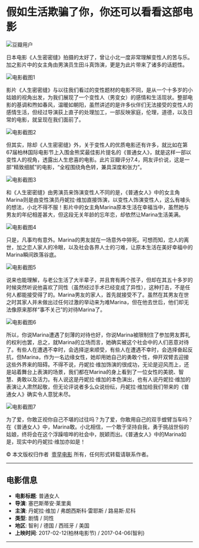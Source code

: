 # 假如生活欺骗了你，你还可以看看这部电影

![豆瓣用户](https://img3.doubanio.com/icon/u145873275-3.jpg)

日本电影《人生密密缝》拍摄的太好了，曾让小北一度非常理解变性人的苦与乐。加之影片中的女主角由男演员生田斗真饰演，更是为此片带来了诸多的话题性。

![电影截图1](https://img3.doubanio.com/view/thing_review/l/public/p1085932.webp)

影片《人生密密缝》与以往我们看过的变性题材的电影不同，是从一个十多岁的小姑娘的视角出发，为我们展现了一个变性人（男变女）的感情和生活现状。整部电影的基调和煦如春风，温暖如朝阳，虽然讲述的是许多伙伴们无法接受的变性人的感情生活，但经过导演荻上直子的处理加工，一部反映家庭，伦理，道德，以及日常的电影，就呈现在我们面前了。

![电影截图2](https://img3.doubanio.com/view/thing_review/l/public/p1085962.webp)

但其实，除却《人生密密缝》外，关于变性人的优质电影还有许多，就比如在第67届柏林国际电影节上入围金熊奖最佳影片提名的《普通女人》，就是这样一部以变性人的视角，透露出人生悲喜的电影。此片豆瓣评分7.4，网友评价说，这是一部“精致细腻”的电影，“全程围绕角色转，兼具深度和张力”。

![电影截图3](https://img3.doubanio.com/view/thing_review/l/public/p1085963.webp)

和《人生密密缝》由男演员来饰演变性人不同的是，《普通女人》中的女主角Marina则是由变性演员丹妮拉·维加直接饰演，以变性人饰演变性人，这么有噱头的想法，小北不得不服！影片中的女主角Marina原本生活在幸福当中，虽然她与男友的年纪相差甚大，但这段无关年龄的忘年恋，却依然让Marina生活美满。

![电影截图4](https://img9.doubanio.com/view/thing_review/l/public/p1085965.webp)

只是，凡事均有意外。Marina的男友就在一场意外中猝死。可想而知，恋人的离世，加之恋人家人的冷眼，以及社会各界人士的刁难，让原本生活在美好幸福中的Marina瞬间跌落谷底。

![电影截图5](https://img9.doubanio.com/view/thing_review/l/public/p1085966.webp)

说来也能理解，与老公生活了大半辈子，并且育有两个孩子，但却在其五十多岁的时候突然听说他喜欢了同性（虽然经过手术已经变成了异性），这种打击，不是任何人都能接受得了的。Marina男友的家人，首先就接受不了。虽然在其男友在世之时其家人并未做出过任何过激的举动来为难Marina，但在他去世后，他们却无法像原来那样“事不关己”的对待Marina了。

![电影截图6](https://img3.doubanio.com/view/thing_review/l/public/p1085967.webp)

所以，你说Marina遭遇了刻薄的对待也好，你说Marina被限制住了参加男友葬礼的权利也罢，总之，就Marina的立场而言，她确实被这个社会中的人们恶意对待了。有些人在遭遇不幸时，会选择逆来顺受，有些人在遭遇不幸时，会选择奋起反抗，但Marina，作为一名边缘女性，她却用她自己的勇敢个性，伸开双臂去迎接这些外界来的阻碍。不得不说，丹妮拉·维加饰演的很成功，无论是迎风而上，还是站着舞台上表演的场景，我们都在Marina的身上看到了一位女性的美貌、智慧、勇敢以及活力。有人说这是丹妮拉·维加的本色演出，也有人说丹妮拉·维加的表演让人肃然起敬，但无论评说者多么众说纷纭，丹妮拉·维加给我们带来的《普通女人》确实令人意犹未尽。

![电影截图7](https://img1.doubanio.com/view/thing_review/l/public/p1085968.webp)

为了爱，你敢正视你自己不堪的过往吗？为了爱，你敢用自己的双手螳臂当车吗？在《普通女人》中，Marina敢。小北相信，一个敢于坚持自我，勇于挑战世俗的姑娘，终将会在这个浮躁喧哗的社会中，脱颖而出。《普通女人》中的Marina如是，现实中的丹妮拉·维加亦如是！

© 本文版权归作者  [壹早电影](https://www.douban.com/people/145873275/)  所有，任何形式转载请联系作者。

---

## 电影信息

- **电影标题**: 普通女人
- **导演**: 塞巴斯蒂安·莱里奥
- **主演**: 丹妮拉·维加 / 弗朗西斯科·雷耶斯 / 路易斯·尼科
- **类型**: 剧情 / 同性
- **地区**: 智利 / 德国 / 西班牙 / 美国
- **上映时间**: 2017-02-12(柏林电影节) / 2017-04-06(智利)

---
